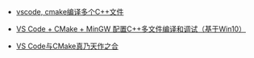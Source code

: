 - [vscode, cmake编译多个C++文件](ttps://www.cnblogs.com/shepherd2015/p/7874386.html)

- [VS Code + CMake + MinGW 配置C++多文件编译和调试（基于Win10）](https://zhuanlan.zhihu.com/p/74070812)

- [VS Code与CMake真乃天作之合](https://zhuanlan.zhihu.com/p/52874931)